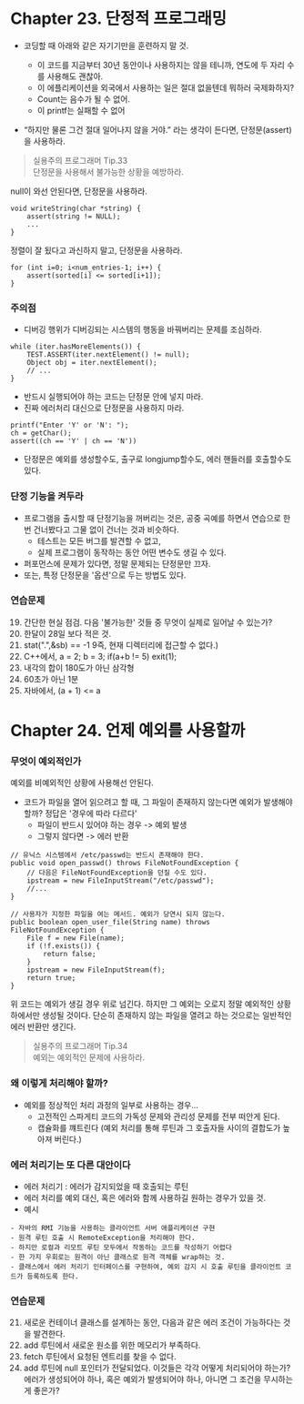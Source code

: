 # Chapter 23. 단정적 프로그래밍

- 코딩할 때 아래와 같은 자기기만을 훈련하지 말 것.
	- 이 코드를 지금부터 30년 동안이나 사용하지는 않을 테니까, 연도에 두 자리 수를 사용해도 괜찮아.
	- 이 에플리케이션을 외국에서 사용하는 일은 절대 없을텐데 뭐하러 국제화하지?
	- Count는 음수가 될 수 없어.
	- 이 printf는 실패할 수 없어

- “하지만 물론 그건 절대 일어나지 않을 거야.” 라는 생각이 든다면, 단정문(assert)을 사용하라.	

> 실용주의 프로그래머 Tip.33  
> 단정문을 사용해서 불가능한 상황을 예방하라.

null이 와선 안된다면, 단정문을 사용하라.
```
void writeString(char *string) {
	assert(string != NULL);
	...
}
```
정렬이 잘 됬다고 과신하지 말고, 단정문을 사용하라.
```
for (int i=0; i<num_entries-1; i++) {
	assert(sorted[i] <= sorted[i+1]);
}
```

### 주의점
- 디버깅 행위가 디버깅되는 시스템의 행동을 바꿔버리는 문제를 조심하라.
```
while (iter.hasMoreElements()) {
	TEST.ASSERT(iter.nextElement() != null);
	Object obj = iter.nextElement();
	// ...
}
```
- 반드시 실행되어야 하는 코드는 단정문 안에 넣지 마라.
- 진짜 에러처리 대신으로 단정문을 사용하지 마라.
```
printf("Enter 'Y' or 'N': ");
ch = getChar();
assert((ch == 'Y' | ch == 'N'))
```
- 단정문은 예외를 생성할수도, 출구로 longjump할수도, 에러 핸들러를 호출할수도 있다.

### 단정 기능을 켜두라
- 프로그램을 출시할 때 단정기능을 꺼버리는 것은, 공중 곡예를 하면서 연습으로 한 번 건너봤다고 그물 없이 건너는 것과 비슷하다.
    - 테스트는 모든 버그를 발견할 수 없고,
    - 실제 프로그램이 동작하는 동안 어떤 변수도 생길 수 있다.
- 퍼포먼스에 문제가 있다면, 정말 문제되는 단정문만 끄자.
- 또는, 특정 단정문을 '옵션'으로 두는 방법도 있다.

### 연습문제
19. 간단한 현실 점검. 다음 '불가능한' 것들 중 무엇이 실제로 일어날 수 있는가?
1. 한달이 28일 보다 적은 것.
2. stat(".",&sb) == -1 9즉, 현재 디렉터리에 접근할 수 없다.)
3. C++에서, a = 2; b = 3; if(a+b != 5) exit(1);
4. 내각의 합이 180도가 아닌 삼각형
5. 60초가 아닌 1분
6. 자바에서, (a + 1) <= a

# Chapter 24. 언제 예외를 사용할까
### 무엇이 예외적인가
예외를 비예외적인 상황에 사용해선 안된다.
- 코드가 파일을 열어 읽으려고 할 때, 그 파일이 존재하지 않는다면 예외가 발생해야 할까? 정답은 '경우에 따라 다르다'
    - 파일이 반드시 있어야 하는 경우 -> 예외 발생
    - 그렇지 않다면 -> 에러 반환
```
// 유닉스 시스템에서 /etc/passwd는 반드시 존재해야 한다.
public void open_passwd() throws FileNotFoundException {
    // 다음은 FileNotFoundException을 던질 수도 있다.
    ipstream = new FileInputStream("/etc/passwd");
    //...
}
```

```
// 사용자가 지정한 파일을 여는 메서드. 예외가 당연시 되지 않는다.
public boolean open_user_file(String name) throws FileNotFoundException {
    File f = new File(name);
    if (!f.exists()) {
        return false;
    }
    ipstream = new FileInputStream(f);
    return true;
}
```
위 코드는 예외가 생길 경우 위로 넘긴다. 하지만 그 예외는 오로지 정말 예외적인 상황 하에서만 생성될 것이다. 단순히 존재하지 않는 파일을 열려고 하는 것으로는 일반적인 에러 반환만 생긴다.

> 실용주의 프로그래머 Tip.34  
> 예외는 예외적인 문제에 사용하라.

### 왜 이렇게 처리해야 할까?
- 예외를 정상적인 처리 과정의 일부로 사용하는 경우...
    - 고전적인 스파게티 코드의 가독성 문제와 관리성 문제를 전부 떠안게 된다.
    - 캡슐화를 꺠트린다 (예외 처리를 통해 루틴과 그 호출자들 사이의 결합도가 높아져 버린다.)
    
### 에러 처리기는 또 다른 대안이다
- 에러 처리기 : 에러가 감지되었을 때 호출되는 루틴
- 에러 처리를 예외 대신, 혹은 에러와 함께 사용하길 원하는 경우가 있을 것.
- 예시
```
- 자바의 RMI 기능을 사용하는 클라이언트 서버 애플리케이션 구현 
- 원격 루틴 호출 시 RemoteException을 처리해야 한다.
- 하지만 로컬과 리모트 루틴 모두에서 작동하는 코드를 작성하기 어렵다
- 한 가지 우회로는 원격이 아닌 클래스로 원격 객체를 wrap하는 것.
- 클래스에서 에러 처리기 인터페이스를 구현하여, 예외 감지 시 호출 루틴을 클라이언트 코드가 등록하도록 한다.

```


### 연습문제
21. 새로운 컨테이너 클래스를 설계하는 동안, 다음과 같은 에러 조건이 가능하다는 것을 발견한다.
1. add 루틴에서 새로운 원소를 위한 메모리가 부족하다.
2. fetch 루틴에서 요청된 엔트리를 찾을 수 없다.
3. add 루틴에 null 포인터가 전달되었다.
이것들은 각각 어떻게 처리되어야 하는가? 에러가 생성되어야 하나, 혹은 예외가 발생되어야 하나, 아니면 그 조건을 무시하는게 좋은가?